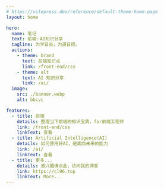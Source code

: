 ```yaml
---
# https://vitepress.dev/reference/default-theme-home-page
layout: home

hero:
  name: 笔记
  text: 前端✨AI知识分享
  tagline: 为学日益，为道日损。
  actions:
    - theme: brand
      text: 前端知识点
      link: /front-end/css
    - theme: alt
      text: AI 知识分享
      link: /ai/
  image:
    src: ./banner.webp
    alt: bbcvc

features:
  - title: 前端
    details: 整理当下前端的知识宝典，for前端工程师
    link: /front-end/css
    linkText: 查看
  - title: Artificial Intelligence(AI)
    details: 如何使用好AI，是面向未来的能力
    link: /ai/
    linkText: 查看
  - title: 更多...
    details: 感兴趣请点此，访问我的博客
    link: https://cl96.top
    linkText: More...
---
```


<style>
:root {
  --vp-home-hero-name-color: transparent;
  --vp-home-hero-name-background: -webkit-linear-gradient(120deg, #bd34fe 30%, #41d1ff);

  --vp-home-hero-image-background-image: linear-gradient(-45deg, #bd34fe 50%, #47caff 50%);
  --vp-home-hero-image-filter: blur(44px);
}

@media (min-width: 640px) {
  :root {
    --vp-home-hero-image-filter: blur(56px);
  }
}

@media (min-width: 960px) {
  :root {
    --vp-home-hero-image-filter: blur(68px);
  }
}
</style>
